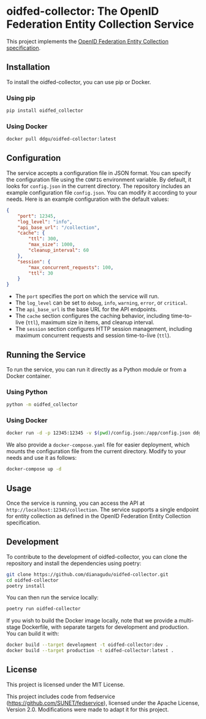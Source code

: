 # oidfed-collector: The OpenID Federation Entity Collection Service

This project implements the [OpenID Federation Entity Collection specification](https://zachmann.github.io/openid-federation-entity-collection/main.html).

## Installation

To install the oidfed-collector, you can use pip or Docker.

### Using pip

```bash
pip install oidfed_collector
```

### Using Docker

```bash
docker pull ddgu/oidfed-collector:latest
```

## Configuration

The service accepts a configuration file in JSON format. You can specify the configuration file using the `CONFIG` environment variable. By default, it looks for `config.json` in the current directory.
The repository includes an example configuration file `config.json`. You can modify it according to your needs. Here is an example configuration with the default values:

```json
{
    "port": 12345,
    "log_level": "info",
    "api_base_url": "/collection",
    "cache": {
        "ttl": 300,
        "max_size": 1000,
        "cleanup_interval": 60
    },
    "session": {
        "max_concurrent_requests": 100,
        "ttl": 30
    }
}
```

- The `port` specifies the port on which the service will run.
- The `log_level` can be set to `debug`, `info`, `warning`, `error`, or `critical`.
- The `api_base_url` is the base URL for the API endpoints.
- The `cache` section configures the caching behavior, including time-to-live (`ttl`), maximum size in items, and cleanup interval.
- The `session` section configures HTTP session management, including maximum concurrent requests and session time-to-live (`ttl`).

## Running the Service

To run the service, you can run it directly as a Python module or from a Docker container.

### Using Python

```bash
python -m oidfed_collector
```

### Using Docker

```bash
docker run -d -p 12345:12345 -v $(pwd)/config.json:/app/config.json ddgu/oidfed-collector:latest
```

We also provide a `docker-compose.yaml` file for easier deployment, which mounts the configuration file from the current directory. Modify to your needs and use it as follows:

```bash
docker-compose up -d
```

## Usage

Once the service is running, you can access the API at `http://localhost:12345/collection`. The service supports a single endpoint for entity collection as defined in the OpenID Federation Entity Collection specification.

## Development

To contribute to the development of oidfed-collector, you can clone the repository and install the dependencies using poetry:

```bash
git clone https://github.com/dianagudu/oidfed-collector.git
cd oidfed-collector
poetry install
```

You can then run the service locally:

```bash
poetry run oidfed-collector
```

If you wish to build the Docker image locally, note that we provide a multi-stage Dockerfile, with separate targets for development and production. You can build it with:

```bash
docker build --target development -t oidfed-collector:dev .
docker build --target production -t oidfed-collector:latest .
```

## License

This project is licensed under the MIT License.

This project includes code from fedservice (https://github.com/SUNET/fedservice), licensed under the Apache License, Version 2.0.
Modifications were made to adapt it for this project.
